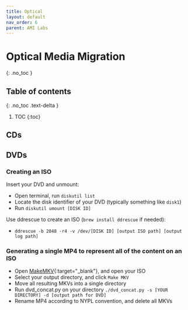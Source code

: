 ```yaml
---
title: Optical
layout: default
nav_order: 6
parent: AMI Labs
---
```



# Optical Media Migration
{: .no_toc }

## Table of contents
{: .no_toc .text-delta }

1. TOC
{:toc}

## CDs

## DVDs

### Creating an ISO

Insert your DVD and unmount:
  * Open terminal, run `diskutil list`
  * Locate the disk identifier of your DVD (typically something like `disk1`)
  * Run `diskutil umount [DISK ID]`

Use ddrescue to create an ISO (`brew install ddrescue` if needed):
  *  `ddrescue -b 2048 -r4 -v /dev/[DISK ID] [output ISO path] [output log path]`

### Generating a single MP4 to represent all of the content on an ISO
  * Open [MakeMKV](https://www.makemkv.com/){:target="\_blank"}, and open your ISO
  *  Select your output directory, and click `Make MKV`
  * Move all resulting MKVs into a single directory
  * Run dvd_concat.py on your directory `./dvd_concat.py -s [YOUR DIRECTORY] -d [output path for DVD]`
  * Rename MP4 according to NYPL convention, and delete all MKVs
